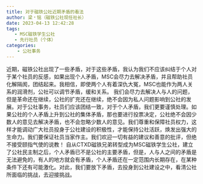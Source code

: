 ```yaml
---
title: 对于磁铁公社近期矛盾的看法
author: 梁﹡铭（磁铁公社现任社长）
date: 2023-04-13 12:42:28
tags:
   - MSC磁铁学生公社
   - 先行社员（个体）
categories: 
    - 公社事务
---
```

近期，磁铁公社出现了一些矛盾，对于这些矛盾，我认为我们不应该纠结于个人对于某个社员的反感，如果出现个人矛盾，MSC会尽力去解决矛盾，并且帮助社员化解隔阂，团结起来。我相信，即使两个人有着深仇大冤，MSC也能作为两人关系的润滑剂，公社可以调节矛盾，缓和关系。
我们会尽力去解决人与人的问题，但是革命还在继续，公社的扩充还在继续，绝不会因为私人问题影响到公社的发展。对于公社事务，社员们应该团结一致，对于个人矛盾，我们更要谨慎处理。如果公社的个人矛盾上升到公社的集体矛盾，那也要进行投票决定，公社绝不会因少数人的意见去解决矛盾，也不会忽略少数人的意见。我们尊重和保障社员权力，这样才能调动广大社员投身于公社建设的积极性，才能保持公社活跃，焕发出强大的生命力。我们要保证社员当家作主。我们欢迎一切有益的建议和善意的批评，但绝不接受颐指气使的说教！
自从CTXD磁铁兄弟转型成为MSC磁铁学生公社，建立了公社民主制之后，个人矛盾已不是公社的主要矛盾，但是，人与人之间的矛盾是无法避免的，有人的地方就会有矛盾，个人矛盾还在一定范围内长期存在，在某种条件下还有可能激化。对此，我们要放下矛盾，去投身到公社建设之中，看清公社所面临的挑战，去迎接挑战。